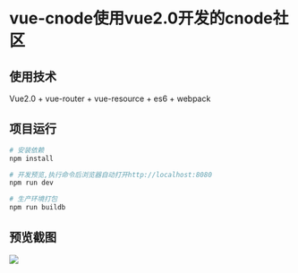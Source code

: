 # vue-cnode使用vue2.0开发的cnode社区

## 使用技术

Vue2.0 + vue-router + vue-resource + es6 + webpack

## 项目运行

``` bash
# 安装依赖
npm install

# 开发预览,执行命令后浏览器自动打开http://localhost:8080
npm run dev

# 生产环境打包
npm run buildb
```

## 预览截图
![](http://ohhqdafpw.bkt.clouddn.com/vue-cnode.gif) 
